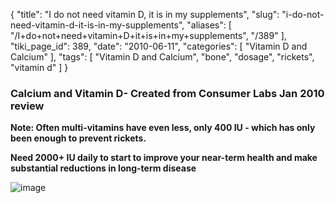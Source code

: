 {
    "title": "I do not need vitamin D, it is in my supplements",
    "slug": "i-do-not-need-vitamin-d-it-is-in-my-supplements",
    "aliases": [
        "/I+do+not+need+vitamin+D+it+is+in+my+supplements",
        "/389"
    ],
    "tiki_page_id": 389,
    "date": "2010-06-11",
    "categories": [
        "Vitamin D and Calcium"
    ],
    "tags": [
        "Vitamin D and Calcium",
        "bone",
        "dosage",
        "rickets",
        "vitamin d"
    ]
}


### Calcium and Vitamin D- Created from Consumer Labs Jan 2010 review

 **Note: Often multi-vitamins have even less, only 400 IU - which has only been enough to prevent rickets.** 

 **Need 2000+ IU daily to start to improve your near-term health and make substantial reductions in long-term disease** 

<img src="/attachments/d3.mock.jpg" alt="image">